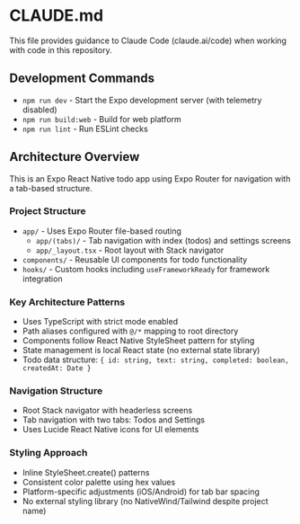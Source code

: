 # CLAUDE.md

This file provides guidance to Claude Code (claude.ai/code) when working with code in this repository.

## Development Commands

- `npm run dev` - Start the Expo development server (with telemetry disabled)
- `npm run build:web` - Build for web platform
- `npm run lint` - Run ESLint checks

## Architecture Overview

This is an Expo React Native todo app using Expo Router for navigation with a tab-based structure.

### Project Structure
- `app/` - Uses Expo Router file-based routing
  - `app/(tabs)/` - Tab navigation with index (todos) and settings screens
  - `app/_layout.tsx` - Root layout with Stack navigator
- `components/` - Reusable UI components for todo functionality
- `hooks/` - Custom hooks including `useFrameworkReady` for framework integration

### Key Architecture Patterns
- Uses TypeScript with strict mode enabled
- Path aliases configured with `@/*` mapping to root directory
- Components follow React Native StyleSheet pattern for styling
- State management is local React state (no external state library)
- Todo data structure: `{ id: string, text: string, completed: boolean, createdAt: Date }`

### Navigation Structure
- Root Stack navigator with headerless screens
- Tab navigation with two tabs: Todos and Settings
- Uses Lucide React Native icons for UI elements

### Styling Approach
- Inline StyleSheet.create() patterns
- Consistent color palette using hex values
- Platform-specific adjustments (iOS/Android) for tab bar spacing
- No external styling library (no NativeWind/Tailwind despite project name)